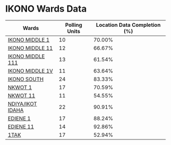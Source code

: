 
# IKONO Wards Data

| Wards | Polling Units | Location Data Completion (%) |
| ---- | ----- | ------- |
| [IKONO MIDDLE 1](./wards/526-ikono-middle-1) | 10 | 70.00% |
| [IKONO MIDDLE 11](./wards/527-ikono-middle-11) | 12 | 66.67% |
| [IKONO MIDDLE 111](./wards/528-ikono-middle-111) | 13 | 61.54% |
| [IKONO MIDDLE 1V](./wards/529-ikono-middle-1v) | 11 | 63.64% |
| [IKONO SOUTH](./wards/530-ikono-south) | 24 | 83.33% |
| [NKWOT 1](./wards/531-nkwot-1) | 17 | 70.59% |
| [NKWOT 11](./wards/532-nkwot-11) | 11 | 54.55% |
| [NDIYA/IKOT IDAHA](./wards/533-ndiya/ikot-idaha) | 22 | 90.91% |
| [EDIENE 1](./wards/534-ediene-1) | 17 | 88.24% |
| [EDIENE 11](./wards/535-ediene-11) | 14 | 92.86% |
| [1TAK](./wards/536-1tak) | 17 | 52.94% |




